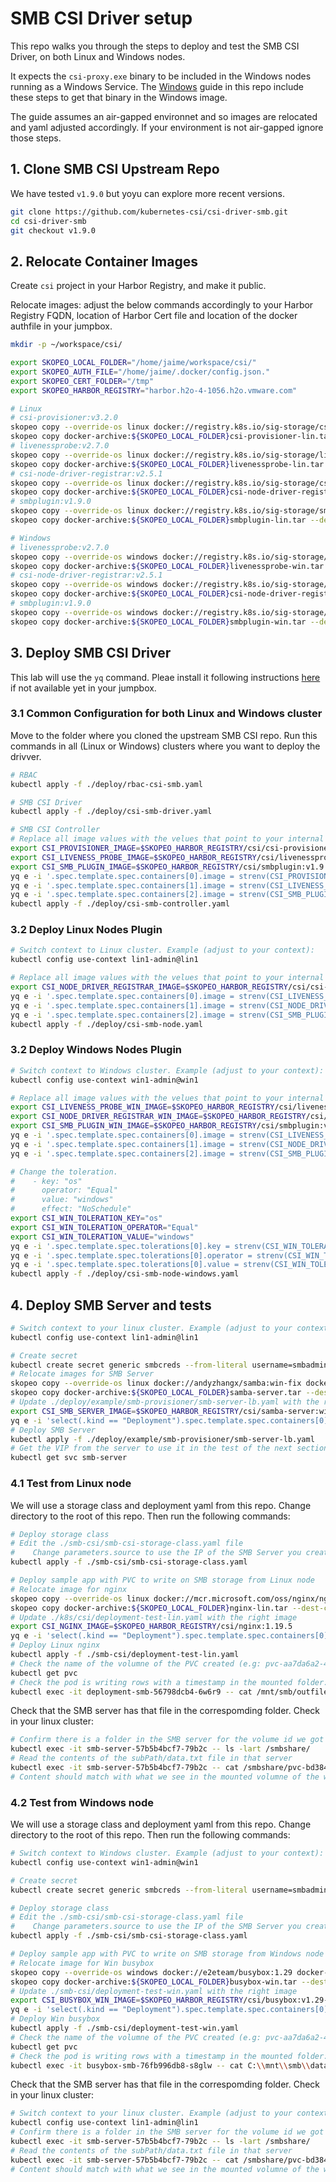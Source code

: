 # SMB CSI Driver setup

This repo walks you through the steps to deploy and test the SMB CSI Driver, on both Linux and Windows nodes.

It expects the `csi-proxy.exe` binary to be included in the Windows nodes running as a Windows Service. The [Windows](/windows/README.md) guide in this repo include these steps to get that binary in the Windows image.

The guide assumes an air-gapped environnet and so images are relocated and yaml adjusted accordingly. If  your environment is not air-gapped ignore those steps.

## 1. Clone SMB CSI Upstream Repo

We have tested `v1.9.0` but yoyu can explore more recent versions.

```bash
git clone https://github.com/kubernetes-csi/csi-driver-smb.git
cd csi-driver-smb
git checkout v1.9.0
```

## 2. Relocate Container Images

Create `csi` project in your Harbor Registry, and make it public.

Relocate images: adjust the below commands accordingly to your Harbor Registry FQDN, location of Harbor Cert file and location of the docker authfile in your jumpbox.
```bash
mkdir -p ~/workspace/csi/

export SKOPEO_LOCAL_FOLDER="/home/jaime/workspace/csi/"
export SKOPEO_AUTH_FILE="/home/jaime/.docker/config.json."
export SKOPEO_CERT_FOLDER="/tmp"
export SKOPEO_HARBOR_REGISTRY="harbor.h2o-4-1056.h2o.vmware.com"

# Linux
# csi-provisioner:v3.2.0
skopeo copy --override-os linux docker://registry.k8s.io/sig-storage/csi-provisioner:v3.2.0 docker-archive:${SKOPEO_LOCAL_FOLDER}csi-provisioner-lin.tar
skopeo copy docker-archive:${SKOPEO_LOCAL_FOLDER}csi-provisioner-lin.tar --dest-cert-dir=${SKOPEO_CERT_FOLDER} --dest-authfile=${SKOPEO_AUTH_FILE} docker://${SKOPEO_HARBOR_REGISTRY}/csi/csi-provisioner:v3.2.0
# livenessprobe:v2.7.0
skopeo copy --override-os linux docker://registry.k8s.io/sig-storage/livenessprobe:v2.7.0 docker-archive:${SKOPEO_LOCAL_FOLDER}livenessprobe-lin.tar
skopeo copy docker-archive:${SKOPEO_LOCAL_FOLDER}livenessprobe-lin.tar --dest-cert-dir=${SKOPEO_CERT_FOLDER} --dest-authfile=${SKOPEO_AUTH_FILE} docker://${SKOPEO_HARBOR_REGISTRY}/csi/livenessprobe:v2.7.0
# csi-node-driver-registrar:v2.5.1
skopeo copy --override-os linux docker://registry.k8s.io/sig-storage/csi-node-driver-registrar:v2.5.1 docker-archive:${SKOPEO_LOCAL_FOLDER}csi-node-driver-registrar-lin.tar
skopeo copy docker-archive:${SKOPEO_LOCAL_FOLDER}csi-node-driver-registrar-lin.tar --dest-cert-dir=${SKOPEO_CERT_FOLDER} --dest-authfile=${SKOPEO_AUTH_FILE} docker://${SKOPEO_HARBOR_REGISTRY}/csi/csi-node-driver-registrar:v2.5.1
# smbplugin:v1.9.0
skopeo copy --override-os linux docker://registry.k8s.io/sig-storage/smbplugin:v1.9.0 docker-archive:${SKOPEO_LOCAL_FOLDER}smbplugin-lin.tar
skopeo copy docker-archive:${SKOPEO_LOCAL_FOLDER}smbplugin-lin.tar --dest-cert-dir=${SKOPEO_CERT_FOLDER} --dest-authfile=${SKOPEO_AUTH_FILE} docker://${SKOPEO_HARBOR_REGISTRY}/csi/smbplugin:v1.9.0

# Windows
# livenessprobe:v2.7.0
skopeo copy --override-os windows docker://registry.k8s.io/sig-storage/livenessprobe:v2.7.0 docker-archive:${SKOPEO_LOCAL_FOLDER}livenessprobe-win.tar
skopeo copy docker-archive:${SKOPEO_LOCAL_FOLDER}livenessprobe-win.tar --dest-cert-dir=${SKOPEO_CERT_FOLDER} --dest-authfile=${SKOPEO_AUTH_FILE} docker://${SKOPEO_HARBOR_REGISTRY}/csi/livenessprobe:v2.7.0-win
# csi-node-driver-registrar:v2.5.1
skopeo copy --override-os windows docker://registry.k8s.io/sig-storage/csi-node-driver-registrar:v2.5.1 docker-archive:${SKOPEO_LOCAL_FOLDER}csi-node-driver-registrar-win.tar
skopeo copy docker-archive:${SKOPEO_LOCAL_FOLDER}csi-node-driver-registrar-win.tar --dest-cert-dir=${SKOPEO_CERT_FOLDER} --dest-authfile=${SKOPEO_AUTH_FILE} docker://${SKOPEO_HARBOR_REGISTRY}/csi/csi-node-driver-registrar:v2.5.1-win
# smbplugin:v1.9.0
skopeo copy --override-os windows docker://registry.k8s.io/sig-storage/smbplugin:v1.9.0 docker-archive:${SKOPEO_LOCAL_FOLDER}smbplugin-win.tar
skopeo copy docker-archive:${SKOPEO_LOCAL_FOLDER}smbplugin-win.tar --dest-cert-dir=${SKOPEO_CERT_FOLDER} --dest-authfile=${SKOPEO_AUTH_FILE} docker://${SKOPEO_HARBOR_REGISTRY}/csi/smbplugin:v1.9.0-win
```

## 3. Deploy SMB CSI Driver

This lab will use the `yq` command. Pleae install it following instructions [here](https://github.com/mikefarah/yq#install) if not available yet in your jumpbox.

### 3.1 Common Configuration for both Linux and Windows cluster

Move to the folder where you cloned the upstream SMB CSI repo. Run this commands in all (Linux or Windows) clusters where you want to deploy the drivver.

```bash
# RBAC
kubectl apply -f ./deploy/rbac-csi-smb.yaml

# SMB CSI Driver
kubectl apply -f ./deploy/csi-smb-driver.yaml

# SMB CSI Controller
# Replace all image values with the velues that point to your internal Harbor registry where you relocated the images:
export CSI_PROVISIONER_IMAGE=$SKOPEO_HARBOR_REGISTRY/csi/csi-provisioner:v3.2.0
export CSI_LIVENESS_PROBE_IMAGE=$SKOPEO_HARBOR_REGISTRY/csi/livenessprobe:v2.7.0
export CSI_SMB_PLUGIN_IMAGE=$SKOPEO_HARBOR_REGISTRY/csi/smbplugin:v1.9.0
yq e -i '.spec.template.spec.containers[0].image = strenv(CSI_PROVISIONER_IMAGE)' ./deploy/csi-smb-controller.yaml
yq e -i '.spec.template.spec.containers[1].image = strenv(CSI_LIVENESS_PROBE_IMAGE)' ./deploy/csi-smb-controller.yaml
yq e -i '.spec.template.spec.containers[2].image = strenv(CSI_SMB_PLUGIN_IMAGE)' ./deploy/csi-smb-controller.yaml
kubectl apply -f ./deploy/csi-smb-controller.yaml
```

### 3.2 Deploy Linux Nodes Plugin

```bash
# Switch context to Linux cluster. Example (adjust to your context):
kubectl config use-context lin1-admin@lin1

# Replace all image values with the velues that point to your internal Harbor registry where you relocated the images:
export CSI_NODE_DRIVER_REGISTRAR_IMAGE=$SKOPEO_HARBOR_REGISTRY/csi/csi-node-driver-registrar:v2.5.1
yq e -i '.spec.template.spec.containers[0].image = strenv(CSI_LIVENESS_PROBE_IMAGE)' ./deploy/csi-smb-node.yaml
yq e -i '.spec.template.spec.containers[1].image = strenv(CSI_NODE_DRIVER_REGISTRAR_IMAGE)' ./deploy/csi-smb-node.yaml
yq e -i '.spec.template.spec.containers[2].image = strenv(CSI_SMB_PLUGIN_IMAGE)' ./deploy/csi-smb-node.yaml
kubectl apply -f ./deploy/csi-smb-node.yaml
```

### 3.2 Deploy Windows Nodes Plugin

```bash
# Switch context to Windows cluster. Example (adjust to your context):
kubectl config use-context win1-admin@win1

# Replace all image values with the velues that point to your internal Harbor registry where you relocated the images:
export CSI_LIVENESS_PROBE_WIN_IMAGE=$SKOPEO_HARBOR_REGISTRY/csi/livenessprobe:v2.7.0-win
export CSI_NODE_DRIVER_REGISTRAR_WIN_IMAGE=$SKOPEO_HARBOR_REGISTRY/csi/csi-node-driver-registrar:v2.5.1-win
export CSI_SMB_PLUGIN_WIN_IMAGE=$SKOPEO_HARBOR_REGISTRY/csi/smbplugin:v1.9.0-win
yq e -i '.spec.template.spec.containers[0].image = strenv(CSI_LIVENESS_PROBE_WIN_IMAGE)' ./deploy/csi-smb-node-windows.yaml
yq e -i '.spec.template.spec.containers[1].image = strenv(CSI_NODE_DRIVER_REGISTRAR_WIN_IMAGE)' ./deploy/csi-smb-node-windows.yaml
yq e -i '.spec.template.spec.containers[2].image = strenv(CSI_SMB_PLUGIN_WIN_IMAGE)' ./deploy/csi-smb-node-windows.yaml

# Change the toleration.
#    - key: "os"
#      operator: "Equal"
#      value: "windows"
#      effect: "NoSchedule"
export CSI_WIN_TOLERATION_KEY="os"
export CSI_WIN_TOLERATION_OPERATOR="Equal"
export CSI_WIN_TOLERATION_VALUE="windows"
yq e -i '.spec.template.spec.tolerations[0].key = strenv(CSI_WIN_TOLERATION_KEY)' ./deploy/csi-smb-node-windows.yaml
yq e -i '.spec.template.spec.tolerations[0].operator = strenv(CSI_WIN_TOLERATION_OPERATOR)' ./deploy/csi-smb-node-windows.yaml
yq e -i '.spec.template.spec.tolerations[0].value = strenv(CSI_WIN_TOLERATION_VALUE)' ./deploy/csi-smb-node-windows.yaml
kubectl apply -f ./deploy/csi-smb-node-windows.yaml
```

## 4. Deploy SMB Server and tests

```bash
# Switch context to your linux cluster. Example (adjust to your context): 
kubectl config use-context lin1-admin@lin1

# Create secret
kubectl create secret generic smbcreds --from-literal username=smbadmin --from-literal password="gonative"
# Relocate images for SMB Server
skopeo copy --override-os linux docker://andyzhangx/samba:win-fix docker-archive:${SKOPEO_LOCAL_FOLDER}samba-server.tar
skopeo copy docker-archive:${SKOPEO_LOCAL_FOLDER}samba-server.tar --dest-cert-dir=${SKOPEO_CERT_FOLDER} --dest-authfile=${SKOPEO_AUTH_FILE} docker://${SKOPEO_HARBOR_REGISTRY}/csi/samba-server:win-fix
# Update ./deploy/example/smb-provisioner/smb-server-lb.yaml with the right image
export CSI_SMB_SERVER_IMAGE=$SKOPEO_HARBOR_REGISTRY/csi/samba-server:win-fix
yq e -i 'select(.kind == "Deployment").spec.template.spec.containers[0].image = strenv(CSI_SMB_SERVER_IMAGE)' ./deploy/example/smb-provisioner/smb-server-lb.yaml
# Deploy SMB Server
kubectl apply -f ./deploy/example/smb-provisioner/smb-server-lb.yaml
# Get the VIP from the server to use it in the test of the next section
kubectl get svc smb-server
```

### 4.1 Test from Linux node

We will use a storage class and deployment yaml from this repo. Change directory to the root of this repo. Then run the following commands:

```bash
# Deploy storage class
# Edit the ./smb-csi/smb-csi-storage-class.yaml file
#    Change parameters.source to use the IP of the SMB Server you created in the previous step
kubectl apply -f ./smb-csi/smb-csi-storage-class.yaml

# Deploy sample app with PVC to write on SMB storage from Linux node
# Relocate image for nginx 
skopeo copy --override-os linux docker://mcr.microsoft.com/oss/nginx/nginx:1.19.5 docker-archive:${SKOPEO_LOCAL_FOLDER}nginx-lin.tar
skopeo copy docker-archive:${SKOPEO_LOCAL_FOLDER}nginx-lin.tar --dest-cert-dir=${SKOPEO_CERT_FOLDER} --dest-authfile=${SKOPEO_AUTH_FILE} docker://${SKOPEO_HARBOR_REGISTRY}/csi/nginx:1.19.5
# Update ./k8s/csi/deployment-test-lin.yaml with the right image
export CSI_NGINX_IMAGE=$SKOPEO_HARBOR_REGISTRY/csi/nginx:1.19.5
yq e -i 'select(.kind == "Deployment").spec.template.spec.containers[0].image = strenv(CSI_NGINX_IMAGE)' ./smb-csi/deployment-test-lin.yaml
# Deploy Linux nginx
kubectl apply -f ./smb-csi/deployment-test-lin.yaml
# Check the name of the volumne of the PVC created (e.g: pvc-aa7da6a2-4d78-4262-a940-8781c8f9982a)
kubectl get pvc
# Check the pod is writing rows with a timestamp in the mounted folder:
kubectl exec -it deployment-smb-56798dcb4-6w6r9 -- cat /mnt/smb/outfile
```

Check that the SMB server has that file in the correspomding folder. Check in your linux cluster:
```bash
# Confirm there is a folder in the SMB server for the volume id we got earlier
kubectl exec -it smb-server-57b5b4bcf7-79b2c -- ls -lart /smbshare/
# Read the contents of the subPath/data.txt file in that server
kubectl exec -it smb-server-57b5b4bcf7-79b2c -- cat /smbshare/pvc-bd384f88-8eaf-4289-9b17-106e388e613c/outfile
# Content should match with what we see in the mounted volumne of the windows busybox test pod
```

### 4.2 Test from Windows node

We will use a storage class and deployment yaml from this repo. Change directory to the root of this repo. Then run the following commands:

```bash
# Switch context to Windows cluster. Example (adjust to your context):
kubectl config use-context win1-admin@win1

# Create secret
kubectl create secret generic smbcreds --from-literal username=smbadmin --from-literal password="gonative"

# Deploy storage class
# Edit the ./smb-csi/smb-csi-storage-class.yaml file
#    Change parameters.source to use the IP of the SMB Server you created in the previous step
kubectl apply -f ./smb-csi/smb-csi-storage-class.yaml

# Deploy sample app with PVC to write on SMB storage from Windows node
# Relocate image for Win busybox 
skopeo copy --override-os windows docker://e2eteam/busybox:1.29 docker-archive:${SKOPEO_LOCAL_FOLDER}busybox-win.tar
skopeo copy docker-archive:${SKOPEO_LOCAL_FOLDER}busybox-win.tar --dest-cert-dir=${SKOPEO_CERT_FOLDER} --dest-authfile=${SKOPEO_AUTH_FILE} docker://${SKOPEO_HARBOR_REGISTRY}/csi/busybox:v1.29-win
# Update ./smb-csi/deployment-test-win.yaml with the right image
export CSI_BUSYBOX_WIN_IMAGE=$SKOPEO_HARBOR_REGISTRY/csi/busybox:v1.29-win
yq e -i 'select(.kind == "Deployment").spec.template.spec.containers[0].image = strenv(CSI_BUSYBOX_WIN_IMAGE)' ./smb-csi/deployment-test-win.yaml
# Deploy Win busybox
kubectl apply -f ./smb-csi/deployment-test-win.yaml
# Check the name of the volumne of the PVC created (e.g: pvc-aa7da6a2-4d78-4262-a940-8781c8f9982a)
kubectl get pvc
# Check the pod is writing rows with a timestamp in the mounted folder:
kubectl exec -it busybox-smb-76fb996db8-s8glw -- cat C:\\mnt\\smb\\data.txt
```

Check that the SMB server has that file in the correspomding folder. Check in your linux cluster:
```bash
# Switch context to your linux cluster. Example (adjust to your context): 
kubectl config use-context lin1-admin@lin1
# Confirm there is a folder in the SMB server for the volume id we got earlier
kubectl exec -it smb-server-57b5b4bcf7-79b2c -- ls -lart /smbshare/
# Read the contents of the subPath/data.txt file in that server
kubectl exec -it smb-server-57b5b4bcf7-79b2c -- cat /smbshare/pvc-bd384f88-8eaf-4289-9b17-106e388e613c/subPath/data.txt
# Content should match with what we see in the mounted volumne of the windows busybox test pod
```
